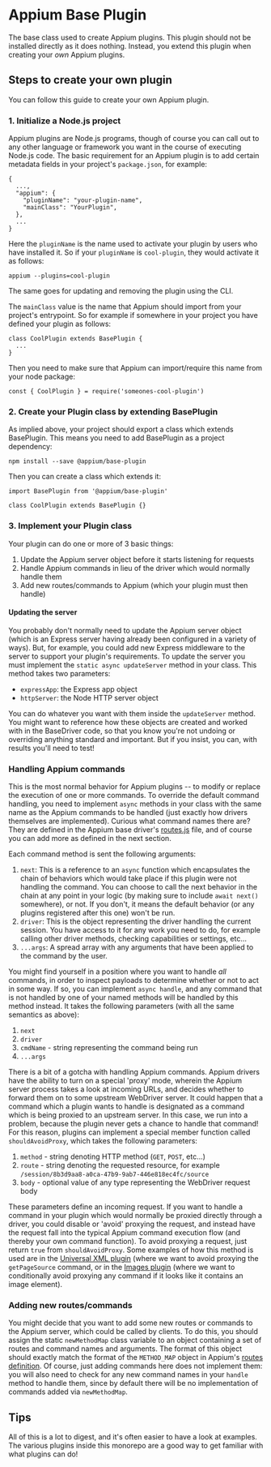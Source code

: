 # Appium Base Plugin

The base class used to create Appium plugins. This plugin should not be installed directly as it does nothing. Instead, you extend this plugin when creating your *own* Appium plugins.

## Steps to create your own plugin

You can follow this guide to create your own Appium plugin.

### 1. Initialize a Node.js project

Appium plugins are Node.js programs, though of course you can call out to any other language or framework you want in the course of executing Node.js code. The basic requirement for an Appium plugin is to add certain metadata fields in your project's `package.json`, for example:

```
{
  ...,
  "appium": {
    "pluginName": "your-plugin-name",
    "mainClass": "YourPlugin",
  },
  ...
}
```

Here the `pluginName` is the name used to activate your plugin by users who have installed it. So if your `pluginName` is `cool-plugin`, they would activate it as follows:

```
appium --plugins=cool-plugin
```

The same goes for updating and removing the plugin using the CLI.

The `mainClass` value is the name that Appium should import from your project's entrypoint. So for example if somewhere in your project you have defined your plugin as follows:

```
class CoolPlugin extends BasePlugin {
  ...
}
```

Then you need to make sure that Appium can import/require this name from your node package:

```
const { CoolPlugin } = require('someones-cool-plugin')
```

### 2. Create your Plugin class by extending BasePlugin

As implied above, your project should export a class which extends BasePlugin. This means you need to add BasePlugin as a project dependency:

```
npm install --save @appium/base-plugin
```

Then you can create a class which extends it:

```
import BasePlugin from '@appium/base-plugin'

class CoolPlugin extends BasePlugin {}
```

### 3. Implement your Plugin class

Your plugin can do one or more of 3 basic things:

1. Update the Appium server object before it starts listening for requests
1. Handle Appium commands in lieu of the driver which would normally handle them
1. Add new routes/commands to Appium (which your plugin must then handle)

#### Updating the server

You probably don't normally need to update the Appium server object (which is an Express server having already been configured in a variety of ways). But, for example, you could add new Express middleware to the server to support your plugin's requirements. To update the server you must implement the `static async updateServer` method in your class. This method takes two parameters:

* `expressApp`: the Express app object
* `httpServer`: the Node HTTP server object

You can do whatever you want with them inside the `updateServer` method. You might want to reference how these objects are created and worked with in the BaseDriver code, so that you know you're not undoing or overriding anything standard and important. But if you insist, you can, with results you'll need to test!

### Handling Appium commands

This is the most normal behavior for Appium plugins -- to modify or replace the execution of one or more commands. To override the default command handling, you need to implement `async` methods in your class with the same name as the Appium commands to be handled (just exactly how drivers themselves are implemented). Curious what command names there are? They are defined in the Appium base driver's [routes.js](https://github.com/appium/appium-base-driver/blob/master/lib/protocol/routes.js) file, and of course you can add more as defined in the next section.

Each command method is sent the following arguments:

1. `next`: This is a reference to an `async` function which encapsulates the chain of behaviors which would take place if this plugin were not handling the command. You can choose to call the next behavior in the chain at any point in your logic (by making sure to include `await next()` somewhere), or not. If you don't, it means the default behavior (or any plugins registered after this one) won't be run.
1. `driver`: This is the object representing the driver handling the current session. You have access to it for any work you need to do, for example calling other driver methods, checking capabilities or settings, etc...
1. `...args`: A spread array with any arguments that have been applied to the command by the user.

You might find yourself in a position where you want to handle *all* commands, in order to inspect payloads to determine whether or not to act in some way. If so, you can implement `async handle`, and any command that is not handled by one of your named methods will be handled by this method instead. It takes the following parameters (with all the same semantics as above):

1. `next`
1. `driver`
1. `cmdName` - string representing the command being run
1. `...args`

There is a bit of a gotcha with handling Appium commands. Appium drivers have the ability to turn on a special 'proxy' mode, wherein the Appium server process takes a look at incoming URLs, and decides whether to forward them on to some upstream WebDriver server. It could happen that a command which a plugin wants to handle is designated as a command which is being proxied to an upstream server. In this case, we run into a problem, because the plugin never gets a chance to handle that command! For this reason, plugins can implement a special member function called `shouldAvoidProxy`, which takes the following parameters:

1. `method` - string denoting HTTP method (`GET`, `POST`, etc...)
2. `route` - string denoting the requested resource, for example `/session/8b3d9aa8-a0ca-47b9-9ab7-446e818ec4fc/source`
3. `body` - optional value of any type representing the WebDriver request body

These parameters define an incoming request. If you want to handle a command in your plugin which would normally be proxied directly through a driver, you could disable or 'avoid' proxying the request, and instead have the request fall into the typical Appium command execution flow (and thereby your own command function). To avoid proxying a request, just return `true` from `shouldAvoidProxy`. Some examples of how this method is used are in the [Universal XML plugin](../universal-xml/lib/plugin.js) (where we want to avoid proxying the `getPageSource` command, or in the [Images plugin](../images/lib/plugin.js) (where we want to conditionally avoid proxying any command if it looks like it contains an image element).

### Adding new routes/commands

You might decide that you want to add some new routes or commands to the Appium server, which could be called by clients. To do this, you should assign the static `newMethodMap` class variable to an object containing a set of routes and command names and arguments. The format of this object should exactly match the format of the `METHOD_MAP` object in Appium's [routes definition](https://github.com/appium/appium-base-driver/blob/master/lib/protocol/routes.js). Of course, just adding commands here does not implement them: you will also need to check for any new command names in your `handle` method to handle them, since by default there will be no implementation of commands added via `newMethodMap`.

## Tips

All of this is a lot to digest, and it's often easier to have a look at examples. The various plugins inside this monorepo are a good way to get familiar with what plugins can do!
